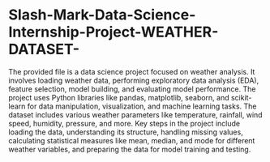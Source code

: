 # Slash-Mark-Data-Science-Internship-Project-WEATHER-DATASET-


The provided file is a data science project focused on weather analysis. It involves loading weather data, performing exploratory data analysis (EDA), feature selection, model building, and evaluating model performance. The project uses Python libraries like pandas, matplotlib, seaborn, and scikit-learn for data manipulation, visualization, and machine learning tasks. The dataset includes various weather parameters like temperature, rainfall, wind speed, humidity, pressure, and more. Key steps in the project include loading the data, understanding its structure, handling missing values, calculating statistical measures like mean, median, and mode for different weather variables, and preparing the data for model training and testing.

